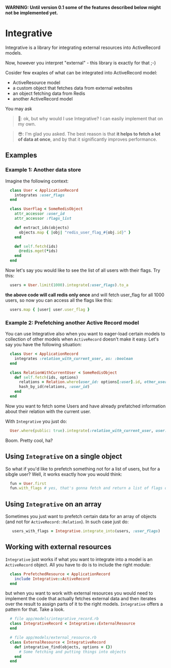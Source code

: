 **WARNING: Until version 0.1 some of the features described below might not be implemented yet.**

# Integrative

Integrative is a library for integrating external resources into ActiveRecord models.

Now, however you interpret "external" - this library is exactly for that ;-)

Cosider few exaples of what can be integrated into ActiveRecord model:
* ActiveResource model
* a custom object that fetches data from external websites
* an object fetching data from Redis
* another ActiveRecord model

You may ask

> :triumph:: ok, but why would I use Integrative? I can easily implement that on my own.

> :sunglasses:: I'm glad you asked. The best reason is that **it helps to fetch a lot of data at once**, and by that it significantly improves performance.

## Examples
### Example 1: Another data store

Imagine the following context:

```ruby
  class User < ApplicationRecord
    integrates :user_flags
  end

  class UserFlag < SomeRedisObject
    attr_accessor :user_id
    attr_accessor :flags_list

    def extract_ids(objects)
      objects.map { |obj| "redis_user_flag_#{obj.id}" }
    end

    def self.fetch(ids)
      @redis.mget(*ids)
    end
  end
```

Now let's say you would like to see the list of all users with their flags. Try this:

```ruby
  users = User.limit(1000).integrate(:user_flags).to_a
```

**the above code will call redis only once** and will fetch user_flag for all 1000 users,
so now you can access all the flags like this:

```ruby
  users.map { |user| user.user_flag }
```

### Example 2: Prefetching another Active Record model

You can use Integrative also when you want to eager-load certain models to collection of other models when `ActiveRecord` doesn't make it easy.
Let's say you have the following situation:

```ruby
  class User < ApplicationRecord
    integrates :relation_with_current_user, as: :boolean
  end

  class RelationWithCurrentUser < SomeRedisObject
    def self.fetch(ids, options)
      relations = Relation.where(user_id: options[:user].id, other_user_id: ids)
      hash_by_id(relations, :user_id)
    end
  end
```
Now you want to fetch some Users and have already prefatched information about their relation with the current user.

With `Integrative` you just do:

```ruby
  User.where(public: true).integrate(:relation_with_current_user, user: current_user).limit(1000)
```

Boom. Pretty cool, ha?

## Using `Integrative` on a single object

So what if you'd like to prefetch something not for a list of users, but for a sibgle user?
Well, it works exactly how you would think:

```ruby
  fun = User.first
  fun.with_flags # yes, that's gonna fetch and return a list of flags of the user.
```

## Using `Integrative` on an array

Sometimes you just want to prefetch certain data for an array of objects (and not for `ActiveRecord::Relation`). In such case just do:

```ruby
   users_with_flags = Integrative.integrate_into(users, :user_flags)
```

## Working with external resources

`Integrative` just works if what you want to integrate into a model is an `ActiveRecord` object. All you have to do is to include the right module:

```ruby
  class PrefetchedResource < ApplicationRecord
    include Integrative::ActiveRecord
  end
```

but when you want to work with external resources you would need to implement the code that actually fetches external data and then iterates over the result to assign parts of it to the right models. `Integrative` offers a pattern for that. Take a look.

```ruby
  # file app/models/integrative_record.rb
  class IntegrativeRecord < Integrative::ExternalResource
  end

  # file app/models/external_resource.rb
  class ExternalResource < IntegrativeRecord
    def integrative_find(objects, options = {})
      # Some fetching and putting things into objects
    end
  end
```
